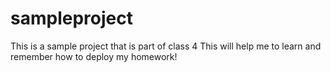 # sampleproject
This is a sample project that is part of class 4
This will help me to learn and remember how to deploy my homework!
